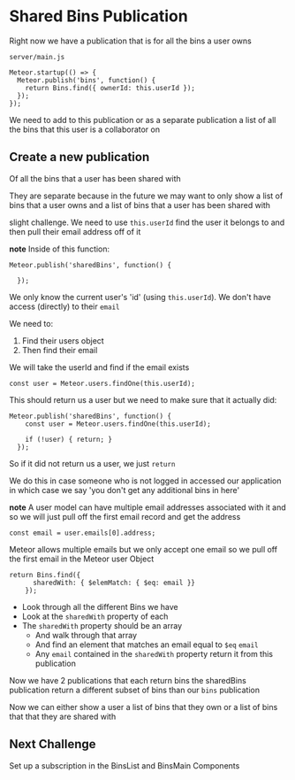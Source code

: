 # Shared Bins Publication
Right now we have a publication that is for all the bins a user owns

`server/main.js`

```
Meteor.startup(() => {
  Meteor.publish('bins', function() {
    return Bins.find({ ownerId: this.userId });
  });
});
```

We need to add to this publication or as a separate publication a list of all the bins that this user is a collaborator on

## Create a new publication
Of all the bins that a user has been shared with

They are separate because in the future we may want to only show a list of bins that a user owns and a list of bins that a user has been shared with

slight challenge. We need to use `this.userId` find the user it belongs to and then pull their email address off of it

**note** Inside of this function:

```
Meteor.publish('sharedBins', function() {
    
  });
```

We only know the current user's 'id' (using `this.userId`). We don't have access (directly) to their `email`

We need to:

1. Find their users object
2. Then find their email

We will take the userId and find if the email exists

`const user = Meteor.users.findOne(this.userId);`

This should return us a user but we need to make sure that it actually did:

```
Meteor.publish('sharedBins', function() {
    const user = Meteor.users.findOne(this.userId);

    if (!user) { return; }
  });
```

So if it did not return us a user, we just `return`

We do this in case someone who is not logged in accessed our application in which case we say 'you don't get any additional bins in here'

**note** A user model can have multiple email addresses associated with it and so we will just pull off the first email record and get the address

`const email = user.emails[0].address;`

Meteor allows multiple emails but we only accept one email so we pull off the first email in the Meteor user Object

```
return Bins.find({
      sharedWith: { $elemMatch: { $eq: email }}
    });
```

* Look through all the different Bins we have
* Look at the `sharedWith` property of each
* The `sharedWith` property should be an array
    - And walk through that array
    - And find an element that matches an email equal to `$eq` `email`
    - Any `email` contained in the `sharedWith` property return it from this publication

Now we have 2 publications that each return bins
the sharedBins publication return a different subset of bins than our `bins` publication

Now we can either show a user a list of bins that they own or a list of bins that that they are shared with

## Next Challenge 
Set up a subscription in the BinsList and BinsMain Components
